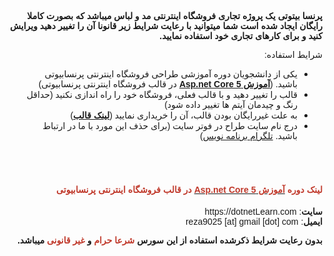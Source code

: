 <p dir="rtl"><strong><span style="font-size:14px"><span style="font-family:Tahoma,Geneva,sans-serif">پرنسا بیتوتی یک پروژه تجاری فروشگاه اینترنتی مد و لباس میباشد که بصورت کاملا رایگان ایجاد شده است شما میتوانید با رعایت شرایط زیر قانونا&nbsp;آن را تغییر دهید ویرایش کنید و برای کارهای تجاری خود استفاده نمایید.&nbsp;</span></span></strong></p>

<p dir="rtl"><span style="font-size:14px"><span style="font-family:Tahoma,Geneva,sans-serif">شرایط استفاده:&nbsp;</span></span></p>

<ul dir="rtl">
	<li><span style="font-size:14px"><span style="font-family:Tahoma,Geneva,sans-serif">یکی از دانشجویان دوره آموزشی طراحی فروشگاه اینترنتی پرنسابیوتی باشید. (<strong><a href="https://dotnetlearn.com/fa/Tutorial/%D8%A2%D9%85%D9%88%D8%B2%D8%B4-Asp-net-Core-5-%D8%AF%D8%B1-%D9%82%D8%A7%D9%84%D8%A8-%D9%81%D8%B1%D9%88%D8%B4%DA%AF%D8%A7%D9%87-%D8%A7%DB%8C%D9%86%D8%AA%D8%B1%D9%86%D8%AA%DB%8C">آموزش Asp.net Core 5</a></strong> در قالب فروشگاه اینترنتی پرنسابیوتی)</span></span></li>
	<li><span style="font-size:14px"><span style="font-family:Tahoma,Geneva,sans-serif">قالب را تغییر دهید و با قالب فعلی، فروشگاه خود را راه اندازی نکنید (حداقل رنگ و چیدمان آیتم ها تغییر داده شود)</span></span></li>
	<li><span style="font-size:14px"><span style="font-family:Tahoma,Geneva,sans-serif">به علت غیررایگان بودن قالب، آن را خریداری نمایید (<strong><a href="https://themeforest.net/item/bonique-beauty-cosmetic-ecommerce-html-template/26060854" target="_blank">لینک قالب</a></strong>)</span></span></li>
	<li><span style="font-size:14px"><span style="font-family:Tahoma,Geneva,sans-serif">درج نام سایت طراح در فوتر سایت (برای حذف این مورد با ما در ارتباط باشید. <a href="https://t.me/dotnetLearn" target="_blank">تلگرام&nbsp;برنامه نویس</a>)</span></span></li>
</ul>

<p dir="rtl">&nbsp;</p>

<h1 dir="rtl"><span style="font-family:Tahoma,Geneva,sans-serif"><span style="font-size:14px"><span style="color:#c0392b">لینک دوره </span><a href="https://dotnetlearn.com/fa/Tutorial/%D8%A2%D9%85%D9%88%D8%B2%D8%B4-Asp-net-Core-5-%D8%AF%D8%B1-%D9%82%D8%A7%D9%84%D8%A8-%D9%81%D8%B1%D9%88%D8%B4%DA%AF%D8%A7%D9%87-%D8%A7%DB%8C%D9%86%D8%AA%D8%B1%D9%86%D8%AA%DB%8C"><span style="color:#c0392b">آموزش Asp.net Core 5</span></a><span style="color:#c0392b"> در قالب فروشگاه اینترنتی پرنسابیوتی</span></span></span></h1>

<p dir="rtl"><span style="font-size:14px"><span style="font-family:Tahoma,Geneva,sans-serif"><strong>سایت</strong>: https://dotnetLearn.com</span></span><br />
<span style="font-family:Tahoma,Geneva,sans-serif"><span style="font-size:14px"><strong>ایمیل</strong>: reza9025 [at] gmail [dot] com</span></span></p>

<p dir="rtl"><strong><span style="font-size:14px"><span style="font-family:Tahoma,Geneva,sans-serif">بدون رعایت شرایط ذکرشده استفاده از این سورس <span style="color:#c0392b">شرعا حرام</span> و<span style="color:#c0392b"> غیر قانونی</span> میباشد.</span></span></strong></p>

